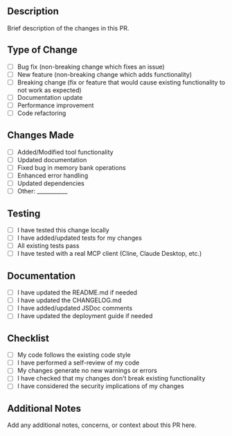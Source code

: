 ## Description

Brief description of the changes in this PR.

## Type of Change

- [ ] Bug fix (non-breaking change which fixes an issue)
- [ ] New feature (non-breaking change which adds functionality)
- [ ] Breaking change (fix or feature that would cause existing functionality to not work as expected)
- [ ] Documentation update
- [ ] Performance improvement
- [ ] Code refactoring

## Changes Made

- [ ] Added/Modified tool functionality
- [ ] Updated documentation
- [ ] Fixed bug in memory bank operations
- [ ] Enhanced error handling
- [ ] Updated dependencies
- [ ] Other: ___________

## Testing

- [ ] I have tested this change locally
- [ ] I have added/updated tests for my changes
- [ ] All existing tests pass
- [ ] I have tested with a real MCP client (Cline, Claude Desktop, etc.)

## Documentation

- [ ] I have updated the README.md if needed
- [ ] I have updated the CHANGELOG.md
- [ ] I have added/updated JSDoc comments
- [ ] I have updated the deployment guide if needed

## Checklist

- [ ] My code follows the existing code style
- [ ] I have performed a self-review of my code
- [ ] My changes generate no new warnings or errors
- [ ] I have checked that my changes don't break existing functionality
- [ ] I have considered the security implications of my changes

## Additional Notes

Add any additional notes, concerns, or context about this PR here.